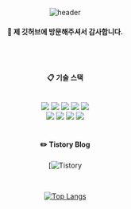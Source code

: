 <div align="center"> 

![header](https://capsule-render.vercel.app/api?type=Venom&color=A8B3BC&height=150&section=header&text=안녕하세요!초보개발자신중표입니다!&fontColor=000000&fontSize=40&animation=fadeIn&fontAlignY=55&desc=%20&descAlignY=62&descAlign=62)
  
####  :wave: 제 깃허브에 방문해주셔서 감사합니다.

  
 <br/>
 <br/>
  
####  :clipboard: 기술 스택
  
 <br/>
  
<img src="https://img.shields.io/badge/JAVA-007396?style=for-the-badge&logo=Java&logoColor=white">
<img src="https://img.shields.io/badge/JavaScript-F7DF1E?style=for-the-badge&logo=JavaScript&logoColor=white">
<img src="https://img.shields.io/badge/SpringBoot-6DB33F?style=for-the-badge&logo=Spring&logoColor=white">
<img src="https://img.shields.io/badge/HTML5-E34F26?style=for-the-badge&logo=HTML5&logoColor=white">
<img src="https://img.shields.io/badge/CSS3-1572B6?style=for-the-badge&logo=CSS3&logoColor=white"> <br>
<img src="https://img.shields.io/badge/MySQL-4479A1?style=for-the-badge&logo=MySQL&logoColor=white">
<img src="https://img.shields.io/badge/Eclipse-2C2255?style=for-the-badge&logo=Eclipse%20IDE&logoColor=white">
<img src="https://img.shields.io/badge/github-181717?style=for-the-badge&logo=github&logoColor=white">
<img src="https://img.shields.io/badge/VSCode-007ACC?style=for-the-badge&logo=VisualStudioCode&logoColor=white">

 
   <br/>
   <br/>
 
#### :pencil2: Tistory Blog
[![Tistory](https://tlswndvy.tistory.com/)
 
  <br/>
  
[![Top Langs](https://github-readme-stats.vercel.app/api/top-langs/?username=893107&layout=compact)](https://github.com/anuraghazra/github-readme-stats)
  

</div>
